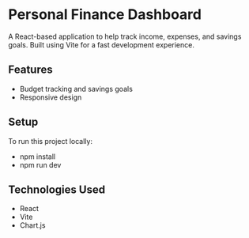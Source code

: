 # Personal Finance Dashboard

A React-based application to help track income, expenses, and savings goals.
Built using Vite for a fast development experience.

## Features

- Budget tracking and savings goals
- Responsive design

## Setup

To run this project locally:

- npm install
- npm run dev

## Technologies Used

- React
- Vite
- Chart.js
